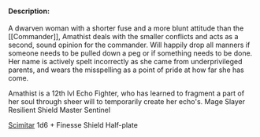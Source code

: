 #### **Description:**
A dwarven woman with a shorter fuse and a more blunt attitude than the [[Commander]], Amathist deals with the smaller conflicts and acts as a second, sound opinion for the commander. Will happily drop all manners if someone needs to be pulled down a peg or if something needs to be done. Her name is actively spelt incorrectly as she came from underprivileged parents, and wears the misspelling as a point of pride at how far she has come.



Amathist is a 12th lvl Echo Fighter, who has learned to fragment a part of her soul through sheer will to temporarily create her echo's. 
Mage Slayer
Resilient
Shield Master
Sentinel

[Scimitar](https://roll20.net/compendium/dnd5e/Items:Scimitar?expansion=0#content) 1d6 + Finesse
Shield
Half-plate